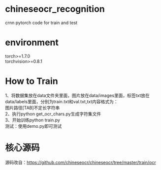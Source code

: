 # chineseocr_recognition
crnn pytorch code for train and test

# environment

torch>=1.7.0  
torchvision>=0.8.1  

# How to Train

1、将数据集放在data文件夹里面，图片放在data/images里面，标签txt放在data/labels里面，分别为train.txt和val.txt,txt内容格式为：  
图片路径[TAB]不定长字符串  
2、执行python get_ocr_chars.py生成字符集文件  
3、开始训练python train.py  
测试：使用demo.py即可测试  

# 核心源码

源码改自：https://github.com/chineseocr/chineseocr/tree/master/train/ocr  

